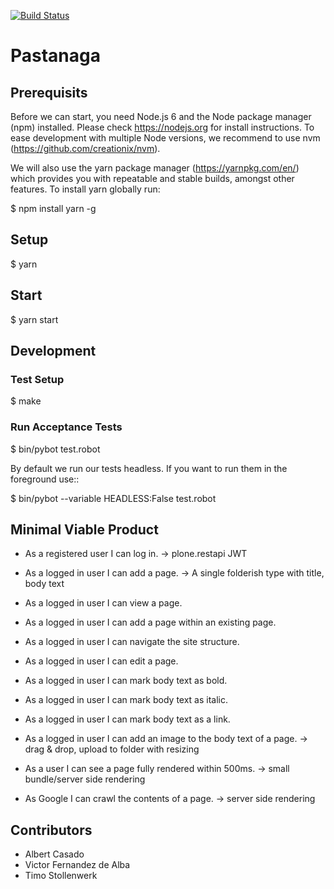 [![Build Status](https://travis-ci.org/plone/pastanaga.svg?branch=master)](https://travis-ci.org/plone/pastanaga)

# Pastanaga

## Prerequisits

Before we can start, you need Node.js 6 and the Node package manager (npm) installed. Please check https://nodejs.org for install instructions.
To ease development with multiple Node versions, we recommend to use nvm (https://github.com/creationix/nvm).

We will also use the yarn package manager (https://yarnpkg.com/en/) which provides you with repeatable and stable builds, amongst other features. To install yarn globally run:

  $ npm install yarn -g


## Setup

  $ yarn


## Start

  $ yarn start

## Development

### Test Setup

  $ make

### Run Acceptance Tests

  $ bin/pybot test.robot

By default we run our tests headless. If you want to run them in the foreground use::

  $ bin/pybot --variable HEADLESS:False test.robot

## Minimal Viable Product

- As a registered user I can log in. -> plone.restapi JWT
- As a logged in user I can add a page. -> A single folderish type with title, body text
- As a logged in user I can view a page.
- As a logged in user I can add a page within an existing page.
- As a logged in user I can navigate the site structure.
- As a logged in user I can edit a page.


- As a logged in user I can mark body text as bold.
- As a logged in user I can mark body text as italic.
- As a logged in user I can mark body text as a link.

- As a logged in user I can add an image to the body text of a page. -> drag & drop, upload to folder with resizing

- As a user I can see a page fully rendered within 500ms. -> small bundle/server side rendering
- As Google I can crawl the contents of a page. -> server side rendering

## Contributors

- Albert Casado
- Victor Fernandez de Alba
- Timo Stollenwerk

